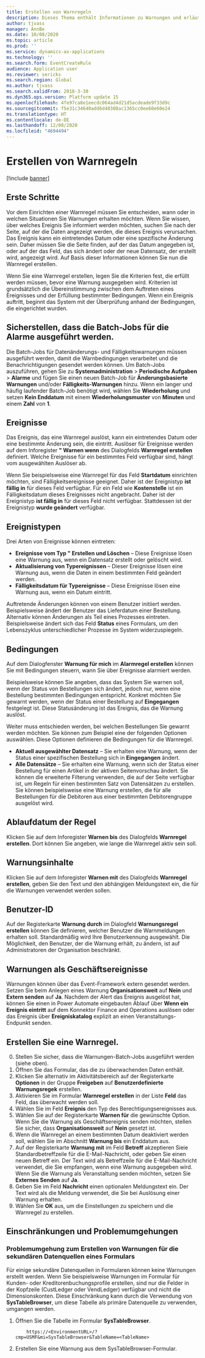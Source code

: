 ```yaml
---
title: Erstellen von Warnregeln
description: Dieses Thema enthält Informationen zu Warnungen und erläutert, wie eine Warnregel erstellt wird, damit Sie über Ereignisse benachrichtigt werden, wie ein Datum, das eintritt, oder eine spezifische Änderung, die auftritt.
author: tjvass
manager: AnnBe
ms.date: 10/08/2020
ms.topic: article
ms.prod: ''
ms.service: dynamics-ax-applications
ms.technology: ''
ms.search.form: EventCreateRule
audience: Application user
ms.reviewer: sericks
ms.search.region: Global
ms.author: tjvass
ms.search.validFrom: 2018-3-30
ms.dyn365.ops.version: Platform update 15
ms.openlocfilehash: 4fe97ca8e1eecdc064ad4d21d5acdeade9f33d9c
ms.sourcegitcommit: f5e31c34640add6d40308ac1365cc0ee60e60e24
ms.translationtype: HT
ms.contentlocale: de-DE
ms.lasthandoff: 12/08/2020
ms.locfileid: "4694494"
---
```

# <a name="create-alert-rules"></a>Erstellen von Warnregeln

[!include [banner](../includes/banner.md)]

## <a name="getting-started"></a>Erste Schritte

Vor dem Einrichten einer Warnregel müssen Sie entscheiden, wann oder in welchen Situationen Sie Warnungen erhalten möchten. Wenn Sie wissen, über welches Ereignis Sie informiert werden möchten, suchen Sie nach der Seite, auf der die Daten angezeigt werden, die dieses Ereignis verursachen. Das Ereignis kann ein eintretendes Datum oder eine spezifische Änderung sein. Daher müssen Sie die Seite finden, auf der das Datum angegeben ist, oder auf der das Feld, das sich ändert oder der neue Datensatz, der erstellt wird, angezeigt wird. Auf Basis dieser Informationen können Sie nun die Warnregel erstellen.

Wenn Sie eine Warnregel erstellen, legen Sie die Kriterien fest, die erfüllt werden müssen, bevor eine Warnung ausgegeben wird. Kriterien ist grundsätzlich die Übereinstimmung zwischen dem Auftreten eines Ereignisses und der Erfüllung bestimmter Bedingungen. Wenn ein Ereignis auftritt, beginnt das System mit der Überprüfung anhand der Bedingungen, die eingerichtet wurden.

## <a name="ensure-the-alert-batch-jobs-are-running"></a>Sicherstellen, dass die Batch-Jobs für die Alarme ausgeführt werden.

Die Batch-Jobs für Datenänderungs- und Fälligkeitswarnungen müssen ausgeführt werden, damit die Warnbedingungen verarbeitet und die Benachrichtigungen gesendet werden können. Um Batch-Jobs auszuführen, gehen Sie zu **Systemadministration** > **Periodische Aufgaben** > **Alarme** und fügen Sie einen neuen Batch-Job für **Änderungsbasierte Warnungen** und/oder **Fälligkeits-Warnungen** hinzu. Wenn ein langer und häufig laufender Batch-Job benötigt wird, wählen Sie **Wiederholung** und setzen **Kein Enddatum** mit einem **Wiederholungsmuster** von **Minuten** und einem **Zahl** von **1**.

## <a name="events"></a>Ereignisse

Das Ereignis, das eine Warnregel auslöst, kann ein eintretendes Datum oder eine bestimmte Änderung sein, die eintritt. Auslöser für Ereignisse werden auf dem Inforegister **" Warnen wenn** des Dialogfelds **Warnregel erstellen** definiert. Welche Ereignisse für ein bestimmtes Feld verfügbar sind, hängt vom ausgewählten Auslöser ab.

Wenn Sie beispielsweise eine Warnregel für das Feld **Startdatum** einrichten möchten, sind Fälligkeitsereignisse geeignet. Daher ist der Ereignistyp **ist fällig in** für dieses Feld verfügbar. Für ein Feld wie **Kostenstelle** ist ein Fälligkeitsdatum dieses Ereignisses nicht angebracht. Daher ist der Ereignistyp **ist fällig in** für dieses Feld nicht verfügbar. Stattdessen ist der Ereignistyp **wurde geändert** verfügbar.

## <a name="event-types"></a>Ereignistypen

Drei Arten von Ereignisse können eintreten:

- **Ereignisse vom Typ " Erstellen und Löschen** – Diese Ereignisse lösen eine Warnung aus, wenn ein Datensatz erstellt oder gelöscht wird.
- **Aktualisierung von Typereignissen** – Dieser Ereignisse lösen eine Warnung aus, wenn die Daten in einem bestimmten Feld geändert werden.
- **Fälligkeitsdatum für Typereignisse** – Diese Ereignisse lösen eine Warnung aus, wenn ein Datum eintritt.
    
Auftretende Änderungen können von einem Benutzer initiiert werden. Beispielsweise ändert der Benutzer das Lieferdatum einer Bestellung. Alternativ können Änderungen als Teil eines Prozesses eintreten. Beispielsweise ändert sich das Feld **Status** eines Formulars, um den Lebenszyklus unterschiedlicher Prozesse im System widerzuspiegeln.

## <a name="conditions"></a>Bedingungen

Auf dem Dialogfenster **Warnung für mich** im **Alarmregel erstellen** können Sie mit Bedingungen steuern, wann Sie über Ereignisse alarmiert werden.

Beispielsweise können Sie angeben, dass das System Sie warnen soll, wenn der Status von Bestellungen sich ändert, jedoch nur, wenn eine Bestellung bestimmten Bedingungen entspricht. Konkret möchten Sie gewarnt werden, wenn der Status einer Bestellung auf **Eingegangen** festgelegt ist. Diese Statusänderung ist das Ereignis, das die Warnung auslöst.

Weiter muss entschieden werden, bei welchen Bestellungen Sie gewarnt werden möchten. Sie können zum Beispiel eine der folgenden Optionen auswählen. Diese Optionen definieren die Bedingungen für die Warnregel.

- **Aktuell ausgewählter Datensatz** – Sie erhalten eine Warnung, wenn der Status einer spezifischen Bestellung sich in **Eingegangen** ändert.
- **Alle Datensätze** – Sie erhalten eine Warnung, wenn sich der Status einer Bestellung für einen Artikel in der aktiven Seitenvorschau ändert. Sie können die erweiterte Filterung verwenden, die auf der Seite verfügbar ist, um Regeln für einen bestimmten Satz von Datensätzen zu erstellen. Sie können beispielsweise eine Warnung erstellen, die für alle Bestellungen für die Debitoren aus einer bestimmten Debitorengruppe ausgelöst wird.
    
## <a name="expiry-of-rule"></a>Ablaufdatum der Regel

Klicken Sie auf dem Inforegister **Warnen bis** des Dialogfelds **Warnregel erstellen**. Dort können Sie angeben, wie lange die Warnregel aktiv sein soll.

## <a name="alert-contents"></a>Warnungsinhalte

Klicken Sie auf dem Inforegister **Warnen mit** des Dialogfelds **Warnregel erstellen**, geben Sie den Text und den abhängigen Meldungstext ein, die für die Warnungen verwendet werden sollen.

## <a name="user-id"></a>Benutzer-ID

Auf der Registerkarte **Warnung durch** im Dialogfeld **Warnungsregel erstellen** können Sie definieren, welcher Benutzer die Warnmeldungen erhalten soll. Standardmäßig wird Ihre Benutzerkennung ausgewählt. Die Möglichkeit, den Benutzer, der die Warnung erhält, zu ändern, ist auf Administratoren der Organisation beschränkt.

## <a name="alerts-as-business-events"></a>Warnungen als Geschäftsereignisse

Warnungen können über das Event-Framework extern gesendet werden. Setzen Sie beim Anlegen eines Warnung **Organisationsweit** auf **Nein** und **Extern senden** auf **Ja**. Nachdem der Alert das Ereignis ausgelöst hat, können Sie einen in Power Automate eingebauten Ablauf über **Wenn ein Ereignis eintritt** auf dem Konnektor Finance and Operations auslösen oder das Ereignis über **Ereigniskatalog** explizit an einen Veranstaltungs-Endpunkt senden.

## <a name="create-an-alert-rule"></a>Erstellen Sie eine Warnregel.

0. Stellen Sie sicher, dass die Warnungen-Batch-Jobs ausgeführt werden (siehe oben).
1. Öffnen Sie das Formular, das die zu überwachenden Daten enthält.
2. Klicken Sie alternativ im Aktivitätsbereich auf der Registerkarte **Optionen** in der Gruppe **Freigeben** auf **Benutzerdefinierte Warnungsregek** erstellen.
3. Aktivieren Sie im Formular **Warnregel erstellen** in der Liste **Feld** das Feld, das überwacht werden soll.
4. Wählen Sie im Feld **Ereignis** den Typ des Berechtigungsereignisses aus.
5. Wählen Sie auf der Registerkarte **Warnen für** die gewünschte Option. Wenn Sie die Warnung als Geschäftsereignis senden möchten, stellen Sie sicher, dass **Organisationsweit** auf **Nein** gesetzt ist.
6. Wenn die Warnregel an einem bestimmten Datum deaktiviert werden soll, wählen Sie im Abschnitt **Warnung bis** ein Enddatum aus.
7. Auf der Registerkarte **Warnung mit** im Feld **Betreff** akzeptieren Sieie Standardbetreffzeile für die E-Mail-Nachricht, oder geben Sie einen neuen Betreff ein. Der Text wird als Betreffzeile für die E-Mail-Nachricht verwendet, die Sie empfangen, wenn eine Warnung ausgegeben wird. Wenn Sie die Warnung als Veranstaltung senden möchten, setzen Sie **Externes Senden** auf **Ja**.
8. Geben Sie im Feld **Nachricht** einen optionalen Meldungstext ein. Der Text wird als die Meldung verwendet, die Sie bei Auslösung einer Warnung erhalten.
9. Wählen Sie **OK** aus, um die Einstellungen zu speichern und die Warnregel zu erstellen.

## <a name="limitations-and-workarounds"></a>Einschränkungen und Problemumgehungen

### <a name="workaround-for-creating-alerts-for-the-secondary-data-sources-of-a-form"></a>Problemumgehung zum Erstellen von Warnungen für die sekundären Datenquellen eines Formulars
Für einige sekundäre Datenquellen in Formularen können keine Warnungen erstellt werden. Wenn Sie beispielsweise Warnungen im Formular für Kunden- oder Kreditorenbuchungsprofile erstellen, sind nur die Felder in der Kopfzeile (CustLedger oder VendLedger) verfügbar und nicht die Dimensionskonten. Diese Einschränkung kann durch die Verwendung von **SysTableBrowser**, um diese Tabelle als primäre Datenquelle zu verwenden, umgangen werden. 
1. Öffnen Sie die Tabelle im Formular **SysTableBrowser**.
    ```
        https://<EnvironmentURL>/?cmp=USMF&mi=SysTableBrowser&TableName=<TableName>
    ```
2. Erstellen Sie eine Warnung aus dem SysTableBrowser-Formular.

